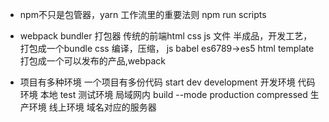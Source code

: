 - npm不只是包管器，yarn
工作流里的重要法则
npm run scripts
- webpack
  bundler 打包器
  传统的前端html css js 文件
  半成品，开发工艺，打包成一个bundle
  css 编译，压缩，
  js babel es6789->es5
  html template
  打包成一个可以发布的产品,webpack

- 项目有多种环境 
一个项目有多份代码
start dev development 开发环境 代码环境 本地
test  测试环境 局域网内
build --mode production compressed 生产环境 线上环境 域名对应的服务器
